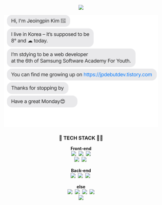 <p align="center">
  <a href="https://hits.seeyoufarm.com"><img src="https://hits.seeyoufarm.com/api/count/incr/badge.svg?url=https%3A%2F%2Fgithub.com%2Fmaltepoo%2Fhit-counter&count_bg=%23000000&title_bg=%23000000&icon=github.svg&icon_color=%23E7E7E7&title=hits&edge_flat=false"/></a><br>
</p>
<div align=center>
    <a href="https://jpdebutdev.tistory.com/"><img src="https://github.com/maltepoo/maltepoo/blob/main/chat.svg" /></a>
</div>

<h3 align="center"> 🚀 <b>TECH STACK</b> 🐱‍🏍 </h3>
<p align="center"> 
  <b>Front-end</b><br>
  <img src="https://img.shields.io/badge/-HTML5-E34F26?style=flat-square&logo=html5&logoColor=white"/></a>&nbsp 
  <img src="https://img.shields.io/badge/css-1572B6?style=flat-square&logo=css3&logoColor=white"/></a>&nbsp 
  <img src="https://img.shields.io/badge/JavaScript-ffb13b?style=flat-square&logo=JavaScript&logoColor=white"/></a><br>
  <img src="https://img.shields.io/badge/Bootstrap-7952B3?style=flat-square&logo=Bootstrap&logoColor=white"/></a>&nbsp
  <img src="https://img.shields.io/badge/-Vue.js-4FC08D?style=flat-square&logo=Vue.js&logoColor=white"/></a>&nbsp
  <br><br>
  <b>Back-end</b><br>
  <img src="https://img.shields.io/badge/Python-3766AB?style=flat-square&logo=Python&logoColor=white"/></a>&nbsp 
  <img src="https://img.shields.io/badge/Django-092E20?style=flat-square&logo=Django&logoColor=white"/></a>&nbsp 
  <img src="https://img.shields.io/badge/Flask-000000?style=flat-square&logo=Flask&logoColor=white"/></a>&nbsp 
  <br><br>
  <b>else</b><br>
  <img src="https://img.shields.io/badge/Git-f05032?style=flat-square&logo=Git&logoColor=white"/></a>&nbsp 
  <img src="https://img.shields.io/badge/GitHub-181717?style=flat-square&logo=GitHub&logoColor=white"/></a>&nbsp 
  <img src="https://img.shields.io/badge/Figma-0ACF83?style=flat-square&logo=Figma&logoColor=white"/></a>&nbsp
  <a href="https://jpdebutdev.tistory.com/"><img src="https://img.shields.io/badge/Blog-blue?style=flat-square&logo=Blogger&logoColor=white&link=https://jpdebutdev.tistory.com/"/></a><br>
  <a href="mailto:jaengpin@gmail.com"><img src="https://img.shields.io/badge/jaengpin@gmail.com-FF336D?style=flat-square&logo=Gmail&logoColor=white&link=jaengpin@gmail.com"/></a>
